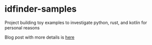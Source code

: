 idfinder-samples
===============

Project building toy examples to investigate python, rust, and kotlin
for personal reasons

Blog post with more details is [here](mitigatingfailure.com/RustAndKotlin.html)
